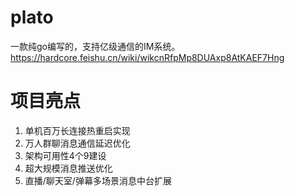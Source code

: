 # plato 
一款纯go编写的，支持亿级通信的IM系统。
https://hardcore.feishu.cn/wiki/wikcnRfpMp8DUAxp8AtKAEF7Hng

# 项目亮点
1. 单机百万长连接热重启实现
2. 万人群聊消息通信延迟优化
3. 架构可用性4个9建设
4. 超大规模消息推送优化
5. 直播/聊天室/弹幕多场景消息中台扩展